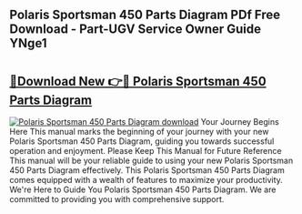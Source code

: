 ## Polaris Sportsman 450 Parts Diagram PDf Free Download - Part-UGV Service Owner Guide YNge1

# <h2><a href="http://dfj33s.blite.top/?on=Polaris+Sportsman+450+Parts+Diagram">🔗Download New 👉🔴 Polaris Sportsman 450 Parts Diagram</a></h2>

[![Polaris Sportsman 450 Parts Diagram download](https://i.imgur.com/lujVjoI.png)](http://dfj33s.blite.top/?on=Polaris+Sportsman+450+Parts+Diagram)
Your Journey Begins Here This manual marks the beginning of your journey with your new Polaris Sportsman 450 Parts Diagram, guiding you towards successful operation and enjoyment. Please Keep This Manual for Future Reference This manual will be your reliable guide to using your new Polaris Sportsman 450 Parts Diagram effectively. This Polaris Sportsman 450 Parts Diagram comes equipped with a wealth of features to maximize your productivity. We're Here to Guide You Polaris Sportsman 450 Parts Diagram. We are committed to providing you with comprehensive support.
